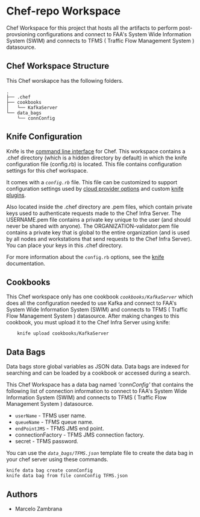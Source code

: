 # Chef-repo Workspace

Chef Workspace for this project that hosts all the artifacts to perform post-provsioning configurations and connect to FAA's System Wide Information System (SWIM) and connects to TFMS ( Traffic Flow Management System ) datasource.

## Chef Workspace Structure

This Chef worskapce has the following folders.

```ssh
.
├── .chef
├── cookbooks
│   └── KafkaServer
└── data_bags
    └── connConfig
```

## Knife Configuration

Knife is the [command line interface](https://docs.chef.io/workstation/knife/) for Chef. This workspace contains a .chef directory (which is a hidden directory by default) in which the knife configuration file (config.rb) is located. This file contains configuration settings for this chef workspace.

It comes with a _`config.rb`_ file. This file can be customized to support configuration settings used by [cloud provider options](https://docs.chef.io/plugin_knife/) and custom [knife plugins](https://docs.chef.io/plugin_knife_custom/).

Also located inside the .chef directory are .pem files, which contain private keys used to authenticate requests made to the Chef Infra Server. The USERNAME.pem file contains a private key unique to the user (and should never be shared with anyone). The ORGANIZATION-validator.pem file contains a private key that is global to the entire organization (and is used by all nodes and workstations that send requests to the Chef Infra Server). You can place your keys in this .chef directory.

For more information about the `config.rb` options, see the [knife](https://docs.chef.io/workstation/config_rb/) documentation.

## Cookbooks

This Chef workspace only has one cookbook _`cookbooks/KafkaServer`_ which does all the configuration needed to use Kafka and connect to FAA's System Wide Information System (SWIM) and connects to TFMS ( Traffic Flow Management System ) datasource. After making changes to this cookbook, you must upload it to the Chef Infra Server using knife:

```ssh
    knife upload cookbooks/KafkaServer
```

## Data Bags

Data bags store global variables as JSON data. Data bags are indexed for searching and can be loaded by a cookbook or accessed during a search.

This Chef Workspace has a data bag named _'connConfig'_ that contains the following list of connection information to connect to FAA's System Wide Information System (SWIM) and connects to TFMS ( Traffic Flow Management System ) datasource.

- `userName` - TFMS user name.
- `queueName` - TFMS queue name.
- `endPointJMS` - TFMS JMS end point.
- connectionFactory - TFMS JMS connection factory.
- secret - TFMS password.

You can use the _`data_bags/TFMS.json`_ template file to create the data bag in your chef server using these commands.

```ssh
knife data bag create connConfig
knife data bag from file connConfig TFMS.json
```

## Authors

- Marcelo Zambrana
